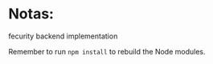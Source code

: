 # Notas:
fecurity backend implementation

Remember to run ``npm install`` to rebuild the Node modules.